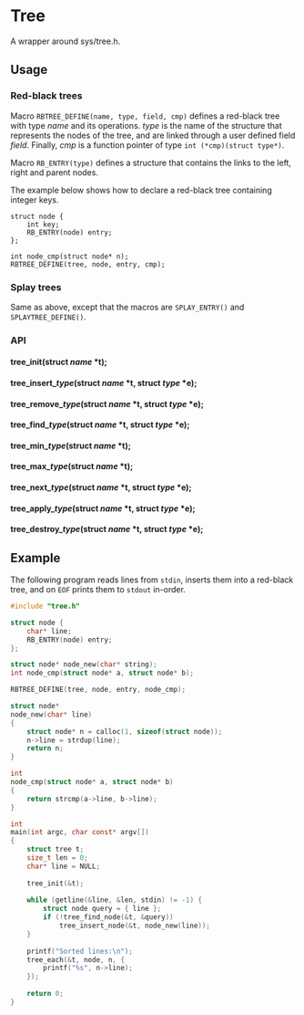Tree
====

A wrapper around sys/tree.h.

## Usage

### Red-black trees

Macro ```RBTREE_DEFINE(name, type, field, cmp)``` defines a red-black tree with type *name* and its operations.
*type* is the name of the structure that represents the nodes of the tree, and are linked through a user defined
field *field*. Finally, *cmp* is a function pointer of type ```int (*cmp)(struct type*)```.

Macro ```RB_ENTRY(type)``` defines a structure that contains the links to the left, right and parent nodes.

The example below shows how to declare a red-black tree containing integer keys.

```
struct node {
    int key;
    RB_ENTRY(node) entry;
};

int node_cmp(struct node* n);
RBTREE_DEFINE(tree, node, entry, cmp);
```


### Splay trees

Same as above, except that the macros are ```SPLAY_ENTRY()``` and ```SPLAYTREE_DEFINE()```.


### API

#### tree_init(struct *name* *t);

#### tree\_insert\_*type*(struct *name* \*t, struct *type* \*e);

#### tree\_remove\_*type*(struct *name* \*t, struct *type* \*e);

#### tree\_find\_*type*(struct *name* \*t, struct *type* \*e);

#### tree\_min\_*type*(struct *name* \*t);

#### tree\_max\_*type*(struct *name* \*t);

#### tree\_next\_*type*(struct *name* \*t, struct *type* \*e);

#### tree\_apply\_*type*(struct *name* \*t, struct *type* \*e);

#### tree\_destroy\_*type*(struct *name* \*t, struct *type* \*e);


## Example

The following program reads lines from ```stdin```, inserts them into a
red-black tree, and on ```EOF``` prints them to ```stdout``` in-order.

```c
#include "tree.h"

struct node {
    char* line;
    RB_ENTRY(node) entry;
};

struct node* node_new(char* string);
int node_cmp(struct node* a, struct node* b);

RBTREE_DEFINE(tree, node, entry, node_cmp);

struct node*
node_new(char* line)
{
    struct node* n = calloc(1, sizeof(struct node));
    n->line = strdup(line);
    return n;
}

int
node_cmp(struct node* a, struct node* b)
{
    return strcmp(a->line, b->line);
}

int
main(int argc, char const* argv[])
{
    struct tree t;
    size_t len = 0;
    char* line = NULL;
    
    tree_init(&t);
    
    while (getline(&line, &len, stdin) != -1) {
        struct node query = { line };
        if (!tree_find_node(&t, &query))
            tree_insert_node(&t, node_new(line));
    }
    
    printf("Sorted lines:\n");
    tree_each(&t, node, n, {
        printf("%s", n->line);
    });
    
    return 0;
}
```
